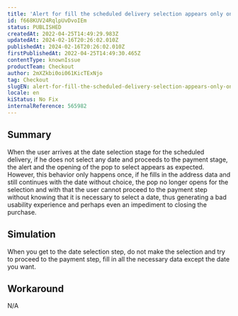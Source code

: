 ```yaml
---
title: 'Alert for fill the scheduled delivery selection appears only once'
id: f668KUV24RqlpUvDvoIEm
status: PUBLISHED
createdAt: 2022-04-25T14:49:29.983Z
updatedAt: 2024-02-16T20:26:02.010Z
publishedAt: 2024-02-16T20:26:02.010Z
firstPublishedAt: 2022-04-25T14:49:30.465Z
contentType: knownIssue
productTeam: Checkout
author: 2mXZkbi0oi061KicTExNjo
tag: Checkout
slugEN: alert-for-fill-the-scheduled-delivery-selection-appears-only-once
locale: en
kiStatus: No Fix
internalReference: 565982
---
```


## Summary



When the user arrives at the date selection stage for the scheduled delivery, if he does not select any date and proceeds to the payment stage, the alert and the opening of the pop to select appears as expected. However, this behavior only happens once, if he fills in the address data and still continues with the date without choice, the pop no longer opens for the selection and with that the user cannot proceed to the payment step without knowing that it is necessary to select a date, thus generating a bad usability experience and perhaps even an impediment to closing the purchase.



## Simulation



When you get to the date selection step, do not make the selection and try to proceed to the payment step, fill in all the necessary data except the date you want.



## Workaround


N/A

